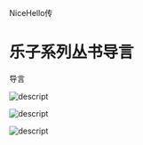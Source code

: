 NiceHello传

# 乐子系列丛书导言

导言

![descript](others\NiceHello传\20240217202209_0.png)

![descript](others\NiceHello传\20240217202209_1.png)

![descript](others\NiceHello传\20240217202209_2.png)

